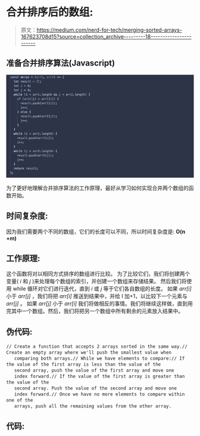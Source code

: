 # 合并排序后的数组:

> 原文：<https://medium.com/nerd-for-tech/merging-sorted-arrays-167623708d15?source=collection_archive---------18----------------------->

## 准备合并排序算法(Javascript)

![](img/0a6254d87e29013527e4ec3489036831.png)

为了更好地理解合并排序算法的工作原理，最好从学习如何实现合并两个数组的函数开始。

## 时间复杂度:

因为我们需要两个不同的数组，它们的长度可以不同，所以时间复杂度是: **O(n +m)**

## 工作原理:

这个函数将对以相同方式排序的数组进行比较。
为了比较它们，我们将创建两个变量( *i* 和 *j* )来处理每个数组的索引，并创建一个数组来存储结果。
然后我们将使用 while 循环对它们进行迭代，直到 *i* 或 *j* 等于它们各自数组的长度。
如果 *arr[i]* 小于 *arr[j]* ，我们将把 *arr[i]* 推送到结果中，并给 I 加+1，以比较下一个元素与 *arr[j]* 。
如果 *arr[j]* 小于 *arr[i]* 我们将做相反的事情。我们将继续这样做，直到用完其中一个数组。然后，我们将把另一个数组中所有剩余的元素放入结果中。

## 伪代码:

```
// Create a function that accepts 2 arrays sorted in the same way.// Create an empty array where we'll push the smallest value when 
   comparing both arrays.// While we have elements to compare:// If the value of the first array is less than the value of the 
   second array, push the value of the first array and move one 
   index forward.// If the value of the first array is greater than the value of the 
   second array. Push the value of the second array and move one 
   index forward.// Once we have no more elements to compare within one of the 
   arrays, push all the remaining values from the other array.
```

## 代码: